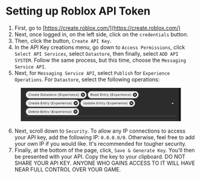 # Setting up Roblox API Token

1. First, go to [https://create.roblox.com/](https://create.roblox.com/)
2. Next, once logged in, on the left side, click on the `credentials` button.
3. Then, click the button, `Create API Key`.
4. In the API Key creations menu, go down to `Access Permissions`, click `Select API Services`, select `Datastore`, then finally, select `ADD API SYSTEM`. Follow the same process, but this time, choose the `Messaging Service API`.&#x20;
5. Next, for `Messaging Service API`, select `Publish` for `Experience Operations`. For `Datastore`, select the following operations:&#x20;

<figure><img src="../.gitbook/assets/image.png" alt=""><figcaption></figcaption></figure>

6. Next, scroll down to `Security`. To allow any IP connections to access your API key, add the following IP: `0.0.0.0/0`. Otherwise, feel free to add your own IP if you would like. It's recommended for tougher security.
7. Finally, at the bottom of the page, click, `Save & Generate Key`. You'll then be presented with your API. Copy the key to your clipboard. DO NOT SHARE YOUR API KEY. ANYONE WHO GAINS ACCESS TO IT WILL HAVE NEAR FULL CONTROL OVER YOUR GAME.
